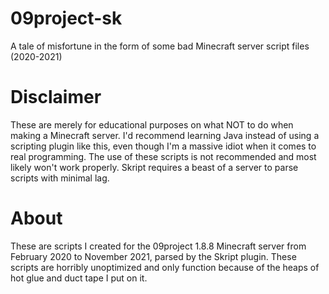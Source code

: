 # 09project-sk
A tale of misfortune in the form of some bad Minecraft server script files (2020-2021)

# Disclaimer

These are merely for educational purposes on what NOT to do when making a Minecraft server. I'd recommend learning Java instead of using a scripting plugin like this, even though I'm a massive idiot when it comes to real programming. The use of these scripts is not recommended and most likely won't work properly. Skript requires a beast of a server to parse scripts with minimal lag.

# About

These are scripts I created for the 09project 1.8.8 Minecraft server from February 2020 to November 2021, parsed by the Skript plugin. These scripts are horribly unoptimized and only function because of the heaps of hot glue and duct tape I put on it.
